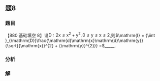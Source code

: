 ## 题8
### 题目
【880 基础填空 8】设$\mathrm{D} : 2\mathrm{x} \leq  {\mathrm{x}}^{2} + {\mathrm{y}}^{2},0 \leq  \mathrm{y} \leq  \mathrm{x} \leq  2$,则$\mathrm{I} = {\iint }_{\mathrm{D}}\frac{\mathrm{d}\mathrm{x}\mathrm{d}\mathrm{y}}{\sqrt{{\mathrm{x}}^{2} + {\mathrm{y}}^{2}}} =$_____. 
### 分析

### 解